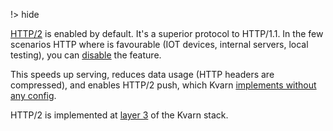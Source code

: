 !> hide
<head>
    <title>HTTP/2 support | Kvarn</title>
    <meta name="permalinks" content="enabled"> <!-- part of JS on icelk.dev & kvarn.org, options: disabled|enabled|not-titles -->
    <meta name="description" content="Usage of HTTP/2 in the Kvarn web server.">
</head>

[HTTP/2](https://en.wikipedia.org/wiki/HTTP/2) is enabled by default. It's a superior protocol to HTTP/1.1. In the few scenarios HTTP where is favourable (IOT devices, internal servers, local testing), you can [disable](cargo-features.) the feature.

This speeds up serving, reduces data usage (HTTP headers are compressed), and enables HTTP/2 push, which Kvarn [implements without any config](push.).

HTTP/2 is implemented at [layer 3](http://localhost:8080/pipeline.#layer-3--http) of the Kvarn stack.
